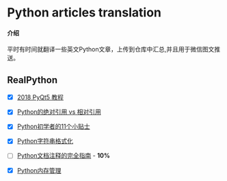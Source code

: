 # Python articles translation

#### 介绍
平时有时间就翻译一些英文Python文章，上传到仓库中汇总,并且用于微信图文推送。

## RealPython

- [x] [2018 PyQt5 教程](https://github.com/RogerLiNing/realpython_org_article_translation/blob/master/realpython/2018%20PyQt5%20%E6%95%99%E7%A8%8B.md)

- [x] [Python的绝对引用 vs 相对引用](https://github.com/RogerLiNing/realpython_org_article_translation/blob/master/realpython/Python%E7%9A%84%E7%BB%9D%E5%AF%B9%E5%BC%95%E7%94%A8%20vs%20%E7%9B%B8%E5%AF%B9%E5%BC%95%E7%94%A8.md)

- [x] [Python初学者的11个小贴士](https://github.com/RogerLiNing/realpython_org_article_translation/blob/master/realpython/Python%E5%88%9D%E5%AD%A6%E8%80%85%E7%9A%8411%E4%B8%AA%E5%B0%8F%E8%B4%B4%E5%A3%AB.md)

- [x] [Python字符串格式化](https://github.com/RogerLiNing/realpython_org_article_translation/blob/master/realpython/Python%E5%AD%97%E7%AC%A6%E4%B8%B2%E6%A0%BC%E5%BC%8F%E5%8C%96.md)

- [ ] [Python文档注释的完全指南](https://github.com/RogerLiNing/realpython_org_article_translation/blob/master/realpython/Python%E6%96%87%E6%A1%A3%E6%B3%A8%E9%87%8A%E7%9A%84%E5%AE%8C%E5%85%A8%E6%8C%87%E5%8D%97.md) - **10%**

- [x] [Python内存管理](https://github.com/RogerLiNing/realpython_org_article_translation/blob/master/realpython/Python%E5%86%85%E5%AD%98%E7%AE%A1%E7%90%86.md) 

